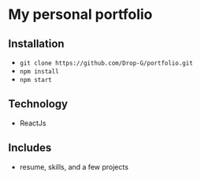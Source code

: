 # My personal portfolio

## Installation
- `git clone https://github.com/Drop-G/portfolio.git`
- `npm install`
- `npm start`

## Technology
* ReactJs 

## Includes
* resume, skills, and a few projects